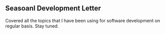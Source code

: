 ## Seasoanl Development Letter
Covered all the topics that I have been using for software development on regular basis. Stay tuned.
